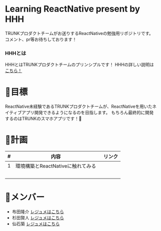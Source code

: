 # Learning ReactNative present by HHH
TRUNKプロダクトチームがお送りするReactNativeの勉強用リポジトリです。コメント、pr等お待ちしております！

### HHHとは
HHHとはTRUNKプロダクトチームのプリンシプルです！
HHHの詳しい説明は[こちら！](http://room.trunk.fm/product/6108)

# :rocket:目標
ReactNative未経験であるTRUNKプロダクトチームが、ReactNativeを用いたネイティブアプリ開発できるようになるのを目指します。
もちろん最終的に開発するのはTRUNKのスマホアプリです！:iphone:

# :calendar:計画

 \# | 内容  |  リンク  
--|---|--
 1 | 環境構築とReactNativeに触れてみる  |  
  |   |  


# :man:メンバー

- 布田隆介 [レジュメはこちら](https://trunk.fm/resumes/206168176)
- 杉田賢人 [レジュメはこちら](https://trunk.fm/resumes/362026446)
- 仙石築 [レジュメはこちら](https://trunk.fm/resumes/2549197)


